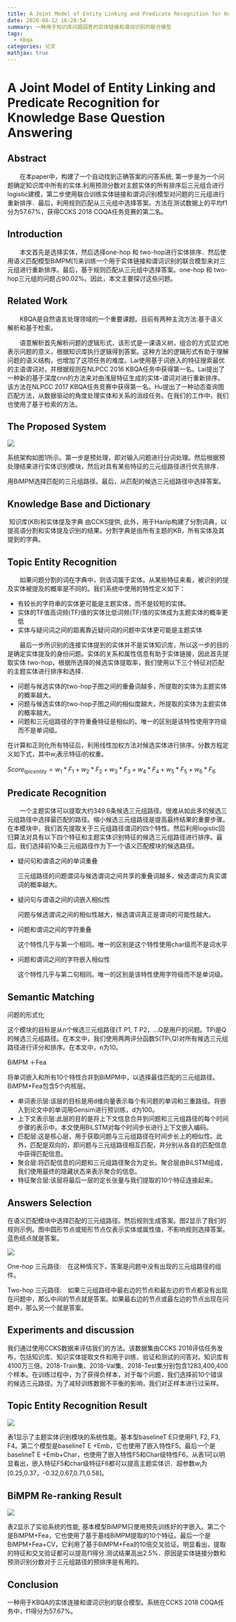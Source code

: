 ```yaml
---
title: A Joint Model of Entity Linking and Predicate Recognition for Knowledge Base Question Answering
date: 2020-08-12 16:28:54
summary: 一种用于知识库问题回答的实体链接和谓词识别的联合模型
tags:
  - kbqa
categories: 论文
mathjax: true
---
```


# A Joint Model of Entity Linking and Predicate Recognition for Knowledge Base Question Answering

## Abstract

　　在本paper中，构建了一个自动找到正确答案的问答系统, 第一步是为一个问题确定知识库中所有的实体.利用预测分数对主题实体的所有排序后三元组合进行logistic建模，第二步使用联合训练实体链接和谓词识别模型对问题的三元组进行重新排序．最后，利用规则匹配从三元组中选择答案。方法在测试数据上的平均f1分为57.67%，获得CCKS 2018 COQA任务竞赛的第二名。

## Introduction

　　本文首先是选择实体，然后选择one-hop 和 two-hop进行实体排序．然后使用语义匹配模型BiMPM[1]来训练一个用于实体链接和谓词识别的联合模型来对三元组进行重新排序。最后，基于规则匹配从三元组中选择答案。one-hop 和 two-hop三元组的问题占90.02%。因此，本文主要探讨这些问题。

## Related Work

　　KBQA是自然语言处理领域的一个重要课题。目前有两种主流方法:基于语义解析和基于检索。

　　语意解析首先解析问题的逻辑形式，该形式是一课语义树，组合的方式显式地表示问题的意义，根据知识库执行逻辑得到答案。这种方法的逻辑形式有助于理解问题的语义结构，也增加了这项任务的难度。Lai使用基于词嵌入的特征搜索最优的主语谓词对，并根据规则在NLPCC 2016 KBQA任务中获得第一名。Lai提出了一种新的基于深度cnn的方法来对由浅层特征生成的实体-谓词对进行重新排序。该方法在NLPCC 2017 KBQA任务竞赛中获得第一名。Hu提出了一种动态查询图匹配方法，从数据驱动的角度处理实体和关系的消歧任务。在我们的工作中，我们也使用了基于检索的方法。

## The Proposed System

![](./A-Joint-Model-of-Entity-Linking-and-Predicate-Recognition-for-Knowledge-Base-Question-Answering/1.png)

  系统架构如图1所示。第一步是预处理，即对输入问题进行分词处理。然后根据预处理结果进行实体识别模块，然后对具有某些特征的三元组路径进行优先排序．

用BiMPM选择匹配的三元组路径。最后，从匹配的候选三元组路径中选择答案。

## Knowledge Base and Dictionary

​    知识库(KB)和实体提及字典 由CCKS提供, 此外，用于Hanlp构建了分割词典，以提高语分割和实体提及识别的结果。分割字典是由所有主题的KB，所有实体及其提到的字典。

## Topic Entity Recognition

　　如果问题分割的词在字典中，则该词属于实体。从某些特征来看，被识别的提及实体被提及的概率是不同的。我们系统中使用的特性定义如下：

- 有较长的字符串的实体更可能是主题实体，而不是较短的实体。
- 实体的TF值高词频(TF)值的实体比低词频(TF)值的实体成为主题实体的概率更低
- 实体与疑问词之间的距离靠近疑问词的问题中实体更可能是主题实体

　　最后一步所识别的连接实体提到的实体并不是实体知识库，所以这一步的目的是确定实体提及的身份问题。实体的关系和属性信息有助于实体链接，因此首先提取实体 two-hop，根据所选择的候选实体提取率，我们使用以下三个特征对匹配的主题实体进行排序和选择．

- 问题与候选实体的two-hop子图之间的重叠词越多，所提取的实体为主题实体的概率越大。
- 问题与候选实体的two-hop子图之间的相似度越大，所提取的实体为主题实体的概率越大。
- 问题和三元组路径的字符重叠特征是相似的。唯一的区别是该特性使用字符级而不是单词级。

在计算和正则化所有特征后，利用线性加权方法对候选实体进行排序。分数方程定义如下式，其中$w _i$表示特征$i$的权重。

${Score} _{tpicentity} = w _1 * F _1 + w _2 * F _2  + w _3 * F _3 + w _4 * F _ 4 + w _5 * F _5 + w _6 * F _6$

## Predicate Recognition

　　一个主题实体可以提取大约349.6条候选三元组路径。很难从如此多的候选三元组路径中选择最匹配的路径。缩小候选三元组路径是提高最终结果的重要步骤。在本模块中，我们首先提取关于三元组路径谓词的四个特性。然后利用logistic回归算法对具有以下四个特征和主题实体识别特征的候选三元组路径进行排序。最后，我们选择前10条三元组路径作为下一个语义匹配模块的候选路径。

- 疑问句和谓语之间的单词重叠 

  三元组路径的问题谓词与候选谓词之间共享的重叠词越多，候选谓词为真实谓词的概率越大。

- 疑问句与谓语之间的词嵌入相似性

  问题与候选谓词之间的相似性越大，候选谓词真正是谓词的可能性越大。

- 问题和谓词之间的字符重叠

  这个特性几乎与第一个相同。唯一的区别是这个特性使用char级而不是词水平


- 问题和谓词之间的字符嵌入相似性

  这个特性几乎与第二句相同。唯一的区别是该特性使用字符级而不是单词级。

## Semantic Matching

问题的形式化 

  这个模块的目标是从n个候选三元组路径{T P1, T P2，…Q是用户的问题。TPi是Q的候选三元组路径。在本文中，我们使用两两评分函数S(TPi,Q)对所有候选三元组路径进行评分和排序。在本文中，n为10。

BiMPM ＋Fea

  将单词嵌入和所有10个特性合并到BiMPM中，以选择最佳匹配的三元组路径。BiMPM+Fea包含5个内核层。

- 单词表示层:该层的目标是用d维向量表示每个有问题的单词和三重路径。将嵌入到论文中的单词用Gensim进行预训练，d为100。
- 上下文表示层:此层的目的是将上下文信息合并到问题和三元组路径的每个时间步骤的表示中。本文使用BiLSTM对每个时间步长进行上下文嵌入编码。
- 匹配层:这是核心层，用于获取问题与三元组路径在时间步长上的相似性。此外，匹配是双向的，即问题与三元组路径相互匹配，并分别从各自的匹配信息中获得匹配信息。
- 聚合层:将匹配信息的问题和三元组路径聚合为定长。聚合层由BiLSTM组成，我们使用最终的隐藏状态来表示聚合的信息。
- 特征聚合层:该层将最后一层的定长张量与我们提取的10个特征连接起来。

## Answers Selection

在语义匹配模块中选择匹配的三元组路径。然后规则生成答案。图2显示了我们的规则示例。图中圆形节点或矩形节点仅表示实体或属性值，不影响规则选择答案。蓝色结点就是答案。

![](./A-Joint-Model-of-Entity-Linking-and-Predicate-Recognition-for-Knowledge-Base-Question-Answering/2.png)

One-hop 三元路径:　在这种情况下，答案是问题中没有出现的三元组路径的组件。

Two-hop 三元路径:　如果三元组路径中最右边的节点和最左边的节点都没有出现在问题中，那么中间的节点就是答案。如果最右边的节点或最左边的节点出现在问题中，那么另一个就是答案。

## Experiments and discussion

我们通过使用CCKS数据来评估我们的方法。该数据集由CCKS 2018评估任务发布，包括知识库、知识实体提取文件和用于训练、验证和测试的问答对。知识库有4100万三倍。2018-Train集、2018-Val集、2018-Test集分别包含1283,400,400个样本。在训练过程中，为了获得负样本，对于每个问题，我们选择前10个错误的候选三元路径。为了减轻训练数据不平衡的影响，我们对正样本进行过采样。

## Topic Entity Recognition Result

![](./A-Joint-Model-of-Entity-Linking-and-Predicate-Recognition-for-Knowledge-Base-Question-Answering/3.png)

表1显示了主题实体识别模块的系统性能。基本型baselineT E只使用F1, F2, F3, F4。第二个模型是baselineT E +Emb，它也使用了嵌入特性F5。最后一个是baselineT E +Emb+Char，也使用了嵌入特性F5和Char级特性F6。从表1可以明显看出，嵌入特征F5和char级特征F6都可以提高主题实体识．超参数$w _i$为[0.25,0.37，-0.32,0.67,0.71,0.58]。

## BiMPM Re-ranking Result

![](./A-Joint-Model-of-Entity-Linking-and-Predicate-Recognition-for-Knowledge-Base-Question-Answering/4.png)

表2显示了实验系统的性能, 基本模型BiMPM只使用预先训练好的字嵌入。第二个是BiMPM+Fea，它也使用了基于基线BiMPM提取的10个特征。最后一个是BiMPM+Fea+CV，它利用了基于BiMPM+Fea的10倍交叉验证。明显看出，提取的特征和交叉验证都可以提高f1得分.测试结果高出2.5%．原因是实体链接分数和预测识别分数对于三元组路径的预排序是有用的。

## Conclusion

一种用于KBQA的实体连接和谓词识别的联合模型。系统在CCKS 2018 COQA任务中，f1得分为57.67%。